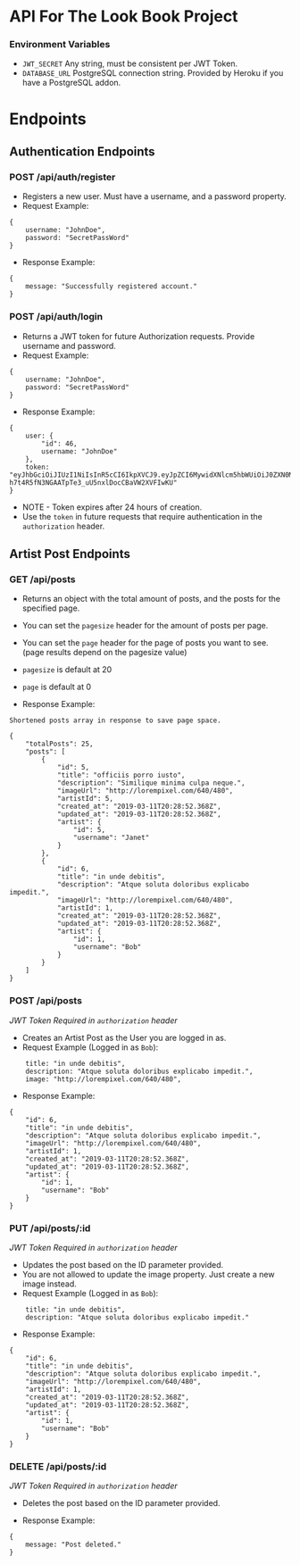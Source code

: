 # API For The Look Book Project

### Environment Variables

- `JWT_SECRET` Any string, must be consistent per JWT Token.
- `DATABASE_URL` PostgreSQL connection string. Provided by Heroku if you have a PostgreSQL addon.

# Endpoints

## Authentication Endpoints

### POST /api/auth/register

- Registers a new user. Must have a username, and a password property.
- Request Example:

```
{
    username: "JohnDoe",
    password: "SecretPassWord"
}
```

- Response Example:

```
{
    message: "Successfully registered account."
}
```

### POST /api/auth/login

- Returns a JWT token for future Authorization requests. Provide username and password.
- Request Example:

```
{
    username: "JohnDoe",
    password: "SecretPassWord"
}
```

- Response Example:

```
{
    user: {
        "id": 46,
        username: "JohnDoe"
    },
    token: "eyJhbGciOiJIUzI1NiIsInR5cCI6IkpXVCJ9.eyJpZCI6MywidXNlcm5hbWUiOiJ0ZXN0MSIsImlhdCI6MTU1MjI5MDc2MCwiZXhwIjoxNTUyMzc3MTYwfQ.L-h7t4R5fN3NGAATpTe3_uU5nxlDocCBaVW2XVFIwKU"
}
```

- NOTE - Token expires after 24 hours of creation.
- Use the `token` in future requests that require authentication in the `authorization` header.

## Artist Post Endpoints

### GET /api/posts

- Returns an object with the total amount of posts, and the posts for the specified page.
- You can set the `pagesize` header for the amount of posts per page.
- You can set the `page` header for the page of posts you want to see. (page results depend on the pagesize value)
- `pagesize` is default at 20
- `page` is default at 0

- Response Example:

`Shortened posts array in response to save page space.`

```
{
    "totalPosts": 25,
    "posts": [
        {
            "id": 5,
            "title": "officiis porro iusto",
            "description": "Similique minima culpa neque.",
            "imageUrl": "http://lorempixel.com/640/480",
            "artistId": 5,
            "created_at": "2019-03-11T20:28:52.368Z",
            "updated_at": "2019-03-11T20:28:52.368Z",
            "artist": {
                "id": 5,
                "username": "Janet"
            }
        },
        {
            "id": 6,
            "title": "in unde debitis",
            "description": "Atque soluta doloribus explicabo impedit.",
            "imageUrl": "http://lorempixel.com/640/480",
            "artistId": 1,
            "created_at": "2019-03-11T20:28:52.368Z",
            "updated_at": "2019-03-11T20:28:52.368Z",
            "artist": {
                "id": 1,
                "username": "Bob"
            }
        }
    ]
}
```

### POST /api/posts

_JWT Token Required in `authorization` header_

- Creates an Artist Post as the User you are logged in as.
- Request Example (Logged in as `Bob`):

```
    title: "in unde debitis",
    description: "Atque soluta doloribus explicabo impedit.",
    image: "http://lorempixel.com/640/480",
```

- Response Example:

```
{
    "id": 6,
    "title": "in unde debitis",
    "description": "Atque soluta doloribus explicabo impedit.",
    "imageUrl": "http://lorempixel.com/640/480",
    "artistId": 1,
    "created_at": "2019-03-11T20:28:52.368Z",
    "updated_at": "2019-03-11T20:28:52.368Z",
    "artist": {
        "id": 1,
        "username": "Bob"
    }
}
```

### PUT /api/posts/:id

_JWT Token Required in `authorization` header_

- Updates the post based on the ID parameter provided.
- You are not allowed to update the image property. Just create a new image instead.
- Request Example (Logged in as `Bob`):

```
    title: "in unde debitis",
    description: "Atque soluta doloribus explicabo impedit."
```

- Response Example:

```
{
    "id": 6,
    "title": "in unde debitis",
    "description": "Atque soluta doloribus explicabo impedit.",
    "imageUrl": "http://lorempixel.com/640/480",
    "artistId": 1,
    "created_at": "2019-03-11T20:28:52.368Z",
    "updated_at": "2019-03-11T20:28:52.368Z",
    "artist": {
        "id": 1,
        "username": "Bob"
    }
}
```

### DELETE /api/posts/:id

_JWT Token Required in `authorization` header_

- Deletes the post based on the ID parameter provided.

- Response Example:

```
{
    message: "Post deleted."
}
```
